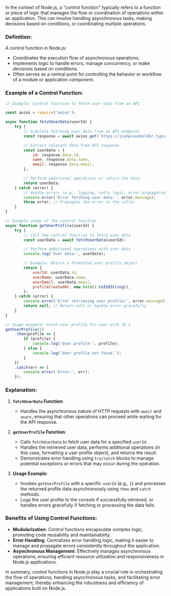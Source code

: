 In the context of Node.js, a "control function" typically refers to a function or piece of logic that manages the flow or coordination of operations within an application. This can involve handling asynchronous tasks, making decisions based on conditions, or coordinating multiple operations. 

### Definition:

A control function in Node.js:
- Coordinates the execution flow of asynchronous operations.
- Implements logic to handle errors, manage concurrency, or make decisions based on conditions.
- Often serves as a central point for controlling the behavior or workflow of a module or application component.

### Example of a Control Function:

```javascript
// Example: Control function to fetch user data from an API

const axios = require('axios');

async function fetchUserData(userId) {
    try {
        // Simulate fetching user data from an API endpoint
        const response = await axios.get(`https://jsonplaceholder.typicode.com/users/${userId}`);

        // Extract relevant data from API response
        const userData = {
            id: response.data.id,
            name: response.data.name,
            email: response.data.email,
        };

        // Perform additional operations or return the data
        return userData;
    } catch (error) {
        // Handle errors (e.g., logging, retry logic, error propagation)
        console.error('Error fetching user data:', error.message);
        throw error; // Propagate the error to the caller
    }
}

// Example usage of the control function
async function getUserProfile(userId) {
    try {
        // Call the control function to fetch user data
        const userData = await fetchUserData(userId);

        // Perform additional operations with user data
        console.log('User data:', userData);

        // Example: Return a formatted user profile object
        return {
            userId: userData.id,
            userName: userData.name,
            userEmail: userData.email,
            profileCreatedAt: new Date().toISOString(),
        };
    } catch (error) {
        console.error('Error retrieving user profile:', error.message);
        return null; // Return null or handle error gracefully
    }
}

// Usage example: Fetch user profile for user with ID 1
getUserProfile(1)
    .then(profile => {
        if (profile) {
            console.log('User profile:', profile);
        } else {
            console.log('User profile not found.');
        }
    })
    .catch(err => {
        console.error('Error:', err);
    });
```

### Explanation:

1. **`fetchUserData` Function**:
    - Handles the asynchronous nature of HTTP requests with `await` and `async`, ensuring that other operations can proceed while waiting for the API response.

3. **`getUserProfile` Function**:
   - Calls `fetchUserData` to fetch user data for a specified `userId`.
   - Handles the retrieved user data, performs additional operations (in this case, formatting a user profile object), and returns the result.
   - Demonstrates error handling using `try/catch` blocks to manage potential exceptions or errors that may occur during the operation.

4. **Usage Example**:
   - Invokes `getUserProfile` with a specific `userId` (e.g., `1`) and processes the returned profile data asynchronously using `then` and `catch` methods.
   - Logs the user profile to the console if successfully retrieved, or handles errors gracefully if fetching or processing the data fails.

### Benefits of Using Control Functions:

- **Modularization**: Control functions encapsulate complex logic, promoting code reusability and maintainability.
- **Error Handling**: Centralizes error handling logic, making it easier to manage and propagate errors consistently throughout the application.
- **Asynchronous Management**: Effectively manages asynchronous operations, ensuring efficient resource utilization and responsiveness in Node.js applications.

In summary, control functions in Node.js play a crucial role in orchestrating the flow of operations, handling asynchronous tasks, and facilitating error management, thereby enhancing the robustness and efficiency of applications built on Node.js.
